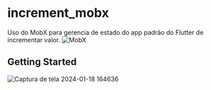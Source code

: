 # increment_mobx

Uso do MobX para gerencia de estado do app padrão do Flutter de incrementar valor.
![MobX](https://github.com/luidemendesrios/increment_mobx/assets/66266273/d5766787-d062-4f84-b24a-89d3ee95e3f2)

## Getting Started
![Captura de tela 2024-01-18 164636](https://github.com/luidemendesrios/increment_mobx/assets/66266273/a1da62d5-5c42-4603-8cdc-1be7e5e1b5c7)


